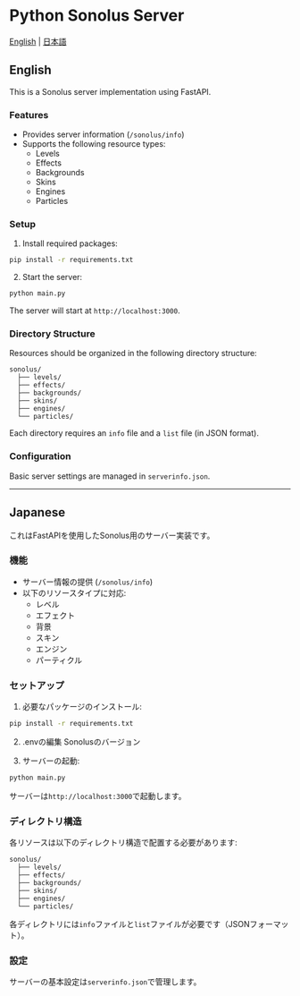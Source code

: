 # Python Sonolus Server

[English](#english) | [日本語](#japanese)

## English

This is a Sonolus server implementation using FastAPI.

### Features

- Provides server information (`/sonolus/info`)
- Supports the following resource types:
  - Levels
  - Effects
  - Backgrounds
  - Skins
  - Engines
  - Particles

### Setup

1. Install required packages:
```sh
pip install -r requirements.txt
```

2. Start the server:
```sh
python main.py
```

The server will start at `http://localhost:3000`.

### Directory Structure

Resources should be organized in the following directory structure:

```
sonolus/
  ├── levels/
  ├── effects/
  ├── backgrounds/
  ├── skins/
  ├── engines/
  └── particles/
```

Each directory requires an `info` file and a `list` file (in JSON format).

### Configuration

Basic server settings are managed in `serverinfo.json`.

---

## Japanese

これはFastAPIを使用したSonolus用のサーバー実装です。

### 機能

- サーバー情報の提供 (`/sonolus/info`)
- 以下のリソースタイプに対応:
  - レベル
  - エフェクト 
  - 背景
  - スキン
  - エンジン
  - パーティクル

### セットアップ

1. 必要なパッケージのインストール:
```sh
pip install -r requirements.txt
```
2. .envの編集 Sonolusのバージョン

3. サーバーの起動:
```sh
python main.py
```

サーバーは`http://localhost:3000`で起動します。

### ディレクトリ構造

各リソースは以下のディレクトリ構造で配置する必要があります:

```
sonolus/
  ├── levels/
  ├── effects/
  ├── backgrounds/
  ├── skins/
  ├── engines/
  └── particles/
```

各ディレクトリには`info`ファイルと`list`ファイルが必要です（JSONフォーマット）。

### 設定

サーバーの基本設定は`serverinfo.json`で管理します。
